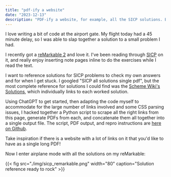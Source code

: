 ```yaml
---
title: "pdf-ify a website"
date: "2023-12-13"
description: "PDF-ify a website, for example, all the SICP solutions. By Leo Robinovitch."
---
```


I love writing a bit of code at the airport gate. My flight today had a 45 minute delay, so I was able to slap together
a solution to a small problem I had.

I recently got a [reMarkable 2](https://remarkable.com/store/remarkable-2) and love it. I've been reading through
[SICP](https://web.mit.edu/6.001/6.037/sicp.pdf) on it, and really enjoy inserting note pages inline to do the exercises
while I read the text.

I want to reference solutions for SICP problems to check my own answers and for when I get stuck. I googled "SICP all
solutions single pdf", but the most complete reference for solutions I could find was the
[Scheme Wiki's Solutions](http://community.schemewiki.org/?SICP-Solutions), which individually links to each worked
solution.

Using ChatGPT to get started, then adapting the code myself to accommodate for the large number of links involved and
some CSS parsing issues, I hacked together a Python script to scrape all the right links from this page, generate PDFs
from each, and concatenate them all together into a single output file. The script, PDF output, and repro instructions
are [here on Github](https://github.com/robinovitch61/sicp-solutions).

Take inspiration if there is a website with a lot of links on it that you'd like to have as a single long PDF!

Now I enter airplane mode with all the solutions on my reMarkable:

{{< fig src="./img/sicp_remarkable.png" width="80" caption="Solution reference ready to rock" >}}
